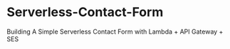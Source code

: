# Serverless-Contact-Form
Building A Simple Serverless Contact Form with Lambda + API Gateway + SES
